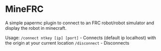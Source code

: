 # MineFRC

A simple papermc plugin to connect to an FRC robot/robot simulator and display the robot in minecraft.

Usage:
`/connect ntkey [ip] [port]` - Connects (default ip localhost) with the origin at your current location
`/disconnect` - Disconnects
